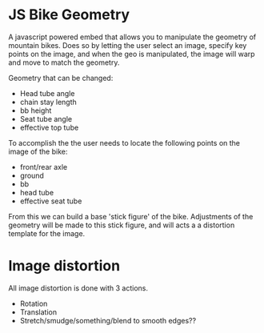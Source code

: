 # JS Bike Geometry

A javascript powered embed that allows you to manipulate the geometry of mountain
bikes. Does so by letting the user select an image, specify key points on the image,
and when the geo is manipulated, the image will warp and move to match the geometry.

Geometry that can be changed:
 - Head tube angle
 - chain stay length
 - bb height
 - Seat tube angle
 - effective top tube

To accomplish the the user needs to locate the following points on the image of the
bike:
 - front/rear axle
 - ground
 - bb
 - head tube
 - effective seat tube

From this we can build a base 'stick figure' of the bike. Adjustments of the geometry
will be made to this stick figure, and will acts a a distortion template for the image.

# Image distortion

All image distortion is done with 3 actions.
- Rotation
- Translation
- Stretch/smudge/something/blend to smooth edges??
